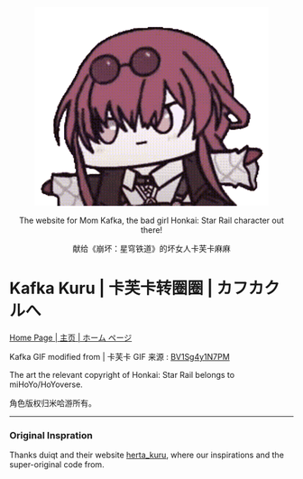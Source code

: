 ﻿<!-- ## Warning
The counter has paused, awaiting additional remediation measures, as a result of the excessive traffic and malicious flood of requests. -->

<div align="center"><img src="static/img/kafkaa_github.gif"></div>

<div align="center"><p>The website for Mom Kafka, the bad girl Honkai: Star Rail character out there!</p>
<p>献给《崩坏：星穹铁道》的坏女人卡芙卡麻麻</p></div>

  <!-- [![Chat on Discord](https://img.shields.io/badge/chat-discord-blue?style=flat&logo=discord)](https://discord.gg/yzkEz6xxdM) -->

# Kafka Kuru | 卡芙卡转圈圈 | カフカクルへ
[Home Page | 主页 | ホーム ページ](https://george-chou.github.io/kafka_kuru)

Kafka GIF modified from | 卡芙卡 GIF 来源 : [BV1Sg4y1N7PM](https://www.bilibili.com/video/BV1Sg4y1N7PM) 

The art the relevant copyright of Honkai: Star Rail belongs to miHoYo/HoYoverse.

角色版权归米哈游所有。
***

<!-- ## Credits
### Contributers | 贡献者

<a href="https://github.com/duiqt/herta_kuru/graphs/contributors">
  <img src="https://contrib.rocks/image?repo=duiqt/herta_kuru" />
</a> -->

### Original Inspration

Thanks duiqt and their website [herta_kuru](https://github.com/duiqt/herta_kuru), where our inspirations and the super-original code from.
